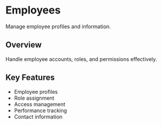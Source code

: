 # Employees

Manage employee profiles and information.

## Overview

Handle employee accounts, roles, and permissions effectively.

## Key Features

- Employee profiles
- Role assignment
- Access management
- Performance tracking
- Contact information
